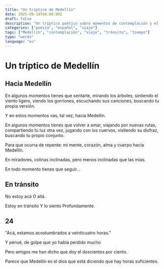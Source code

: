 ```yaml
---
title: "Un tríptico de Medellín"
date: 2025-08-18T06:00:00Z
draft: false
description: "Un tríptico poético sobre momentos de contemplación y el viaje hacia Medellín"
categories: ["poesía", "español", "viaje"]
tags: ["Medellín", "contemplación", "viaje", "tránsito", "tiempo"]
type: "words"
language: "es"
---
```


# Un tríptico de Medellín

## Hacia Medellín

En algunos momentos tienes que sentarte,
mirando los árboles,
sintiendo el viento ligero,
viendo los gorriones,
escuchando sus canciones,
buscando tu propia versión.

Y en estos momentos vas, tal vez,
hacia Medellín.

En algunos momentos tienes que volver a amar,
viajando por nuevas rutas,
compartiendo tu luz otra vez,
jugando con los cuervos,
vistiendo su disfraz,
buscando tu propio conjunto.

Para que ocurra de repente:
mi mente, corazón, alma y cuerpo
hacia Medellín.

En miradores, colinas inclinadas,
pero menos inclinadas que las mías.

En todo momento tienes que seguir...

## En tránsito

No estoy acá
O allá.

Estoy en tránsito
Y lo siento
Profundamente.

## 24

"Acá, estamos acostumbrados
a veinticuatro horas."

Y pensé, de golpe
que yo había perdido mucho

Pero amigos me han dicho
que doy el doscientos por ciento.

Parece que Medellín
es el dios que está diciendo
que hay horas
suficientes.